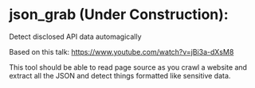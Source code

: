 # json_grab (Under Construction):

Detect disclosed API data automagically

Based on this talk: https://www.youtube.com/watch?v=jBi3a-dXsM8

This tool should be able to read page source as you crawl a website and extract all the JSON and detect things formatted like sensitive data.


